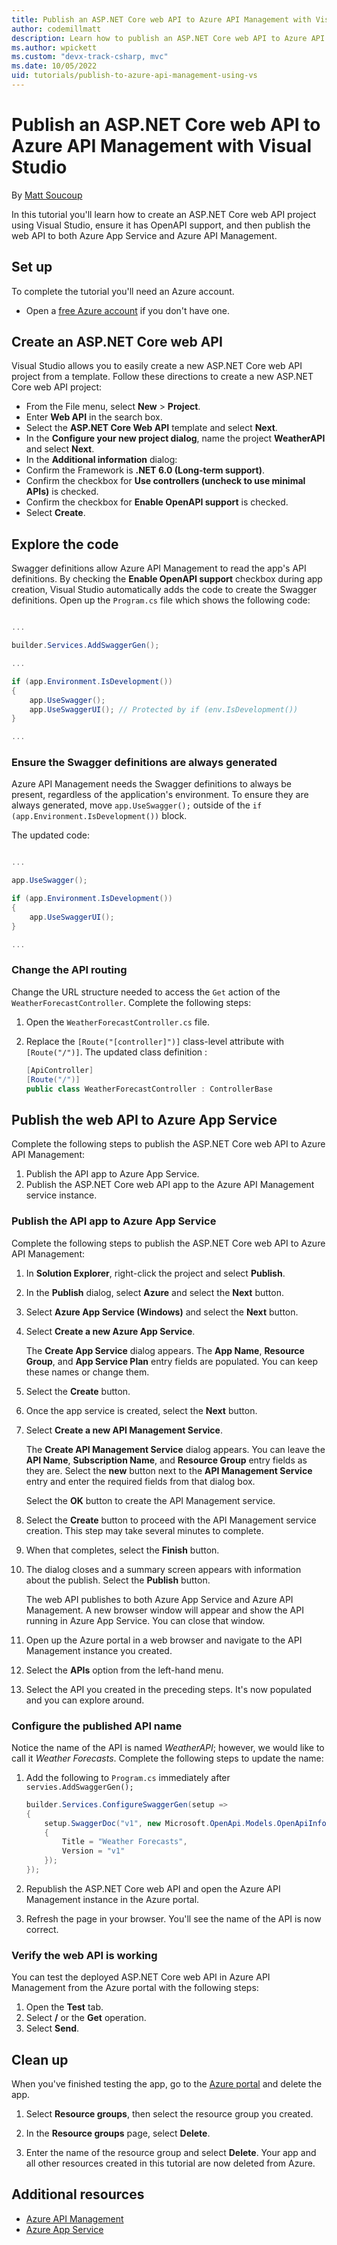 ```yaml
---
title: Publish an ASP.NET Core web API to Azure API Management with Visual Studio
author: codemillmatt
description: Learn how to publish an ASP.NET Core web API to Azure API Management using Visual Studio.
ms.author: wpickett
ms.custom: "devx-track-csharp, mvc"
ms.date: 10/05/2022
uid: tutorials/publish-to-azure-api-management-using-vs
---
```

# Publish an ASP.NET Core web API to Azure API Management with Visual Studio

By [Matt Soucoup](https://twitter.com/codemillmatt)

In this tutorial you'll learn how to create an ASP.NET Core web API project using Visual Studio, ensure it has OpenAPI support, and then publish the web API to both Azure App Service and Azure API Management.

## Set up

To complete the tutorial you'll need an Azure account.

* Open a [free Azure account](https://azure.microsoft.com/free/dotnet/) if you don't have one.

## Create an ASP.NET Core web API

Visual Studio allows you to easily create a new ASP.NET Core web API project from a template. Follow these directions to create a new ASP.NET Core web API project:

* From the File menu, select **New** > **Project**.
* Enter **Web API** in the search box.
* Select the **ASP.NET Core Web API** template and select **Next**.
* In the **Configure your new project dialog**, name the project **WeatherAPI** and select **Next**.
* In the **Additional information** dialog:
* Confirm the Framework is **.NET 6.0 (Long-term support)**.
* Confirm the checkbox for **Use controllers (uncheck to use minimal APIs)** is checked.
* Confirm the checkbox for **Enable OpenAPI support** is checked.
* Select **Create**.

## Explore the code

Swagger definitions allow Azure API Management to read the app's API definitions. By checking the **Enable OpenAPI support** checkbox during app creation, Visual Studio automatically adds the code to create the Swagger definitions. Open up the `Program.cs` file which shows the following code:

```csharp

...

builder.Services.AddSwaggerGen();

...

if (app.Environment.IsDevelopment())
{
    app.UseSwagger();
    app.UseSwaggerUI(); // Protected by if (env.IsDevelopment())
}

...

```

### Ensure the Swagger definitions are always generated

Azure API Management needs the Swagger definitions to always be present, regardless of the application's environment. To ensure they are always generated, move `app.UseSwagger();` outside of the `if (app.Environment.IsDevelopment())` block.

The updated code:

```csharp

...

app.UseSwagger();

if (app.Environment.IsDevelopment())
{
    app.UseSwaggerUI();
}

...

```

### Change the API routing

Change the URL structure needed to access the `Get` action of the `WeatherForecastController`. Complete the following steps:

1. Open the `WeatherForecastController.cs` file.
1. Replace the `[Route("[controller]")]` class-level attribute with `[Route("/")]`. The updated class definition :

    ```csharp
    [ApiController]
    [Route("/")]
    public class WeatherForecastController : ControllerBase
    ```

## Publish the web API to Azure App Service

Complete the following steps to publish the ASP.NET Core web API to Azure API Management:

1. Publish the API app to Azure App Service.
1. Publish the ASP.NET Core web API app to the Azure API Management service instance.

### Publish the API app to Azure App Service

Complete the following steps to publish the ASP.NET Core web API to Azure API Management:

1. In **Solution Explorer**, right-click the project and select **Publish**.    
1. In the **Publish** dialog, select **Azure** and select the **Next** button.    
1. Select **Azure App Service (Windows)** and select the **Next** button.
1. Select **Create a new Azure App Service**.

    The **Create App Service** dialog appears. The **App Name**, **Resource Group**, and **App Service Plan** entry fields are populated. You can keep these names or change them.

1. Select the **Create** button.
1. Once the app service is created, select the **Next** button.
1. Select **Create a new API Management Service**.

    The **Create API Management Service** dialog appears. You can leave the **API Name**, **Subscription Name**, and **Resource Group** entry fields as they are. Select the **new** button next to the **API Management Service** entry and enter the required fields from that dialog box.

    Select the **OK** button to create the API Management service.

1. Select the **Create** button to proceed with the API Management service creation. This step may take several minutes to complete.
1. When that completes, select the **Finish** button.
1. The dialog closes and a summary screen appears with information about the publish. Select the **Publish** button.

    The web API publishes to both Azure App Service and Azure API Management. A new browser window will appear and show the API running in Azure App Service. You can close that window.

1. Open up the Azure portal in a web browser and navigate to the API Management instance you created.
1. Select the **APIs** option from the left-hand menu.
1. Select the API you created in the preceding steps. It's now populated and you can explore around.

### Configure the published API name

Notice the name of the API is named *WeatherAPI*; however, we would like to call it *Weather Forecasts*. Complete the following steps to update the name:

1. Add the following to `Program.cs` immediately after `servies.AddSwaggerGen();`
    
    ```csharp
    builder.Services.ConfigureSwaggerGen(setup =>
    {
        setup.SwaggerDoc("v1", new Microsoft.OpenApi.Models.OpenApiInfo
        {
            Title = "Weather Forecasts",
            Version = "v1"
        });
    });
    ```
   
1. Republish the ASP.NET Core web API and open the Azure API Management instance in the Azure portal.
1. Refresh the page in your browser. You'll see the name of the API is now correct.
    
### Verify the web API is working

You can test the deployed ASP.NET Core web API in Azure API Management from the Azure portal with the following steps:

1. Open the **Test** tab.
1. Select **/** or the **Get** operation.
1. Select **Send**.

## Clean up

When you've finished testing the app, go to the [Azure portal](https://portal.azure.com/) and delete the app.

1. Select **Resource groups**, then select the resource group you created.

1. In the **Resource groups** page, select **Delete**.

1. Enter the name of the resource group and select **Delete**. Your app and all other resources created in this tutorial are now deleted from Azure.

## Additional resources

* [Azure API Management](/azure/api-management/api-management-key-concepts)
* [Azure App Service](/azure/app-service/app-service-web-overview)
